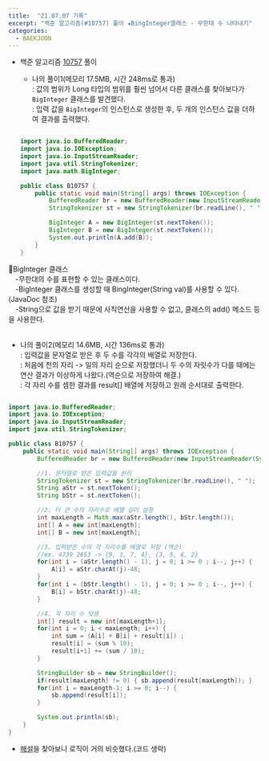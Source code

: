 ```yaml
---
title:  "21.07.07 기록"
excerpt: "백준 알고리즘(#10757) 풀이 ★BingInteger클래스 - 무한대 수 나타내기"
categories:
  - BAEKJOON
---
```



+ 백준 알고리즘 [10757](https://www.acmicpc.net/problem/10757) 풀이

  + 나의 풀이1(메모리 17.5MB, 시간 248ms로 통과) <br/>
    : 값의 범위가 Long 타입의 범위를 훨씬 넘어서 다른 클래스를 찾아보다가 `BigInteger` 클래스를 발견했다.<br/>
    : 입력 값을 `BigInteger`의 인스턴스로 생성한 후, 두 개의 인스턴스 값을 더하여 결과를 출력했다.<br/>


  ```java

  import java.io.BufferedReader;
  import java.io.IOException;
  import java.io.InputStreamReader;
  import java.util.StringTokenizer;
  import java.math.BigInteger;

  public class B10757 {
      public static void main(String[] args) throws IOException {
          BufferedReader br = new BufferedReader(new InputStreamReader(System.in));
          StringTokenizer st = new StringTokenizer(br.readLine(), " ");

          BigInteger A = new BigInteger(st.nextToken());
          BigInteger B = new BigInteger(st.nextToken());
          System.out.println(A.add(B));
      }
  }

  ```
📝BigInteger 클래스<br>
　-무한대의 수를 표현할 수 있는 클래스이다.<br>
　-BigInteger 클래스를 생성할 때 BingInteger(String val)를 사용할 수 있다.(JavaDoc 참조)<br>
　-String으로 값을 받기 때문에 사칙연산을 사용할 수 없고, 클래스의 add() 메소드 등을 사용한다.<br>
<br>

   + 나의 풀이2(메모리 14.6MB, 시간 136ms로 통과) <br/>
     : 입력값을 문자열로 받은 후 두 수를 각각의 배열로 저장한다.<br>
     : 처음에 천의 자리 -> 일의 자리 순으로 저장했더니 두 수의 자릿수가 다를 때에는 연산 결과가 이상하게 나왔다.(역순으로 저장하여 해결.)<br>
     : 각 자리 수를 셈한 결과를 result[] 배열에 저장하고 원래 순서대로 출력한다.<br>


   ```java

   import java.io.BufferedReader;
   import java.io.IOException;
   import java.io.InputStreamReader;
   import java.util.StringTokenizer;

   public class B10757 {
       public static void main(String[] args) throws IOException {
           BufferedReader br = new BufferedReader(new InputStreamReader(System.in));

           //1. 문자열로 받은 입력값을 분리
           StringTokenizer st = new StringTokenizer(br.readLine(), " ");
           String aStr = st.nextToken();
           String bStr = st.nextToken();

           //2. 더 큰 수의 자리수로 배열 길이 설정
           int maxLength = Math.max(aStr.length(), bStr.length());
           int[] A = new int[maxLength];
           int[] B = new int[maxLength];

           //3. 입력받은 수의 각 자리수를 배열로 저장 (역순)
           //ex. 4739 2653 -> {9, 3, 7, 4}, {3, 5, 6, 2}
           for(int i = (aStr.length() - 1), j = 0; i >= 0 ; i--, j++) {
               A[i] = aStr.charAt(j)-48;
           }
           for(int i = (bStr.length() - 1), j = 0; i >= 0 ; i--, j++) {
               B[i] = bStr.charAt(j)-48;
           }

           //4. 각 자리 수 덧셈
           int[] result = new int[maxLength+1];
           for(int i = 0; i < maxLength; i++) {
               int sum = (A[i] + B[i] + result[i]) ;
               result[i] = (sum % 10);
               result[i+1] += (sum / 10);
           }

           StringBuilder sb = new StringBuilder();
           if(result[maxLength] != 0) { sb.append(result[maxLength]); }
           for(int i = maxLength-1; i >= 0; i--) {
               sb.append(result[i]);
           }

           System.out.println(sb);
       }
   }
   ```

  + [해설](https://st-lab.tistory.com/199)을 찾아보니 로직이 거의 비슷했다.(코드 생략)<br />
